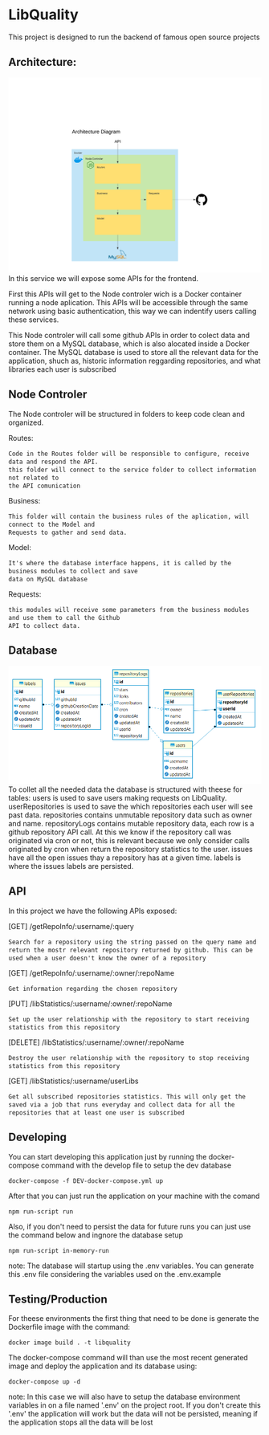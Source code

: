 # LibQuality 

This project is designed to run the backend of famous open source projects

## Architecture:

<img src="diagrams/Architecture Diagram.png" alt="Architecture Diagram"/>
In this service we will expose some APIs for the frontend.

First this APIs will get to the Node controler wich is a Docker container running a node aplication.
This APIs will be accessible through the same network using basic authentication, this way we can indentify users calling these services.

This Node controler will call some github APIs in order to colect data and store them on a MySQL database, which is also alocated inside a Docker container. The MySQL database is used to store all the relevant data for the application, shuch as, historic information reggarding repositories, and what libraries each user is subscribed

## Node Controler
The Node controler will be structured in folders to keep code clean and organized.

Routes:

    Code in the Routes folder will be responsible to configure, receive data and respond the API.
    this folder will connect to the service folder to collect information not related to 
    the API comunication
Business:

    This folder will contain the business rules of the aplication, will connect to the Model and
    Requests to gather and send data.
Model:

    It's where the database interface happens, it is called by the business modules to collect and save
    data on MySQL database
Requests:

    this modules will receive some parameters from the business modules and use them to call the Github 
    API to collect data.

## Database
<img src="diagrams/ER.png" alt="Database Diagram"/>
To collet all the needed data the database is structured with theese for tables:
users is used to save users making requests on LibQuality.
userRepositories is used to save the which repositories each user will see past data.
repositories contains unmutable repository data such as owner and name.
repositoryLogs contains mutable repository data, each row is a github repository API call. At this we know if the repository call was originated via cron or not, this is relevant because we only consider calls originated by cron when return the repository statistics to the user.
issues have all the open issues thay a repository has at a given time.
labels is where the issues labels are persisted.

## API
In this project we have the following APIs exposed:

[GET] /getRepoInfo/:username/:query

    Search for a repository using the string passed on the query name and return the mostr relevant repository returned by github. This can be used when a user doesn't know the owner of a repository

[GET] /getRepoInfo/:username/:owner/:repoName

    Get information regarding the chosen repository

[PUT] /libStatistics/:username/:owner/:repoName
    
    Set up the user relationship with the repository to start receiving statistics from this repository

[DELETE] /libStatistics/:username/:owner/:repoName
    
    Destroy the user relationship with the repository to stop receiving statistics from this repository 

[GET] /libStatistics/:username/userLibs
    
    Get all subscribed repositories statistics. This will only get the saved via a job that runs everyday and collect data for all the repositories that at least one user is subscribed

## Developing
You can start developing this application just by running the docker-compose command with the develop file to setup the dev database
    
    docker-compose -f DEV-docker-compose.yml up

After that you can just run the application on your machine with the comand

    npm run-script run

Also, if you don't need to persist the data for future runs you can just use the command below and ingnore the database setup

    npm run-script in-memory-run

note: The database will startup using the .env variables. You can generate this .env file considering the variables used on the .env.example

## Testing/Production
For theese environments the first thing that need to be done is generate the Dockerfile image with the command:

    docker image build . -t libquality

The docker-compose command will than use the most recent generated image and deploy the application and its database using:

    docker-compose up -d

note: In this case we will also have to setup the database environment variables in on a file named '.env' on the project root. If you don't create this '.env' the application will work but the data will not be persisted, meaning if the application stops all the data will be lost 